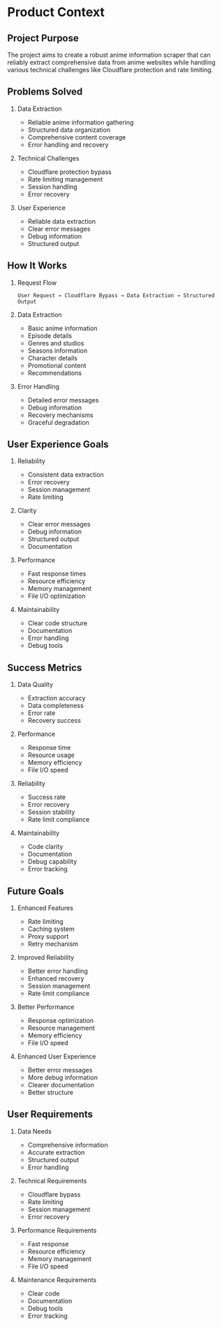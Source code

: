 # Product Context

## Project Purpose
The project aims to create a robust anime information scraper that can reliably extract comprehensive data from anime websites while handling various technical challenges like Cloudflare protection and rate limiting.

## Problems Solved
1. Data Extraction
   - Reliable anime information gathering
   - Structured data organization
   - Comprehensive content coverage
   - Error handling and recovery

2. Technical Challenges
   - Cloudflare protection bypass
   - Rate limiting management
   - Session handling
   - Error recovery

3. User Experience
   - Reliable data extraction
   - Clear error messages
   - Debug information
   - Structured output

## How It Works
1. Request Flow
   ```
   User Request → Cloudflare Bypass → Data Extraction → Structured Output
   ```

2. Data Extraction
   - Basic anime information
   - Episode details
   - Genres and studios
   - Seasons information
   - Character details
   - Promotional content
   - Recommendations

3. Error Handling
   - Detailed error messages
   - Debug information
   - Recovery mechanisms
   - Graceful degradation

## User Experience Goals
1. Reliability
   - Consistent data extraction
   - Error recovery
   - Session management
   - Rate limiting

2. Clarity
   - Clear error messages
   - Debug information
   - Structured output
   - Documentation

3. Performance
   - Fast response times
   - Resource efficiency
   - Memory management
   - File I/O optimization

4. Maintainability
   - Clear code structure
   - Documentation
   - Error handling
   - Debug tools

## Success Metrics
1. Data Quality
   - Extraction accuracy
   - Data completeness
   - Error rate
   - Recovery success

2. Performance
   - Response time
   - Resource usage
   - Memory efficiency
   - File I/O speed

3. Reliability
   - Success rate
   - Error recovery
   - Session stability
   - Rate limit compliance

4. Maintainability
   - Code clarity
   - Documentation
   - Debug capability
   - Error tracking

## Future Goals
1. Enhanced Features
   - Rate limiting
   - Caching system
   - Proxy support
   - Retry mechanism

2. Improved Reliability
   - Better error handling
   - Enhanced recovery
   - Session management
   - Rate limit compliance

3. Better Performance
   - Response optimization
   - Resource management
   - Memory efficiency
   - File I/O speed

4. Enhanced User Experience
   - Better error messages
   - More debug information
   - Clearer documentation
   - Better structure

## User Requirements
1. Data Needs
   - Comprehensive information
   - Accurate extraction
   - Structured output
   - Error handling

2. Technical Requirements
   - Cloudflare bypass
   - Rate limiting
   - Session management
   - Error recovery

3. Performance Requirements
   - Fast response
   - Resource efficiency
   - Memory management
   - File I/O speed

4. Maintenance Requirements
   - Clear code
   - Documentation
   - Debug tools
   - Error tracking 